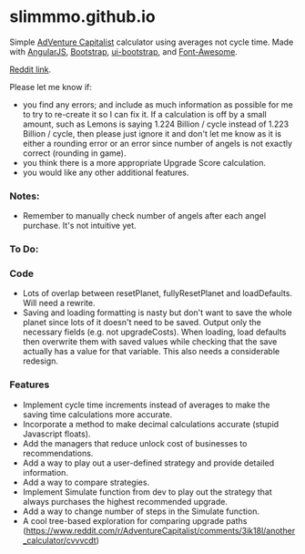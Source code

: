 # slimmmo.github.io

Simple [AdVenture Capitalist](http://store.steampowered.com/app/346900/) calculator using averages not cycle time.
Made with [AngularJS](http://angularjs.org/), [Bootstrap](http://getbootstrap.com/), [ui-bootstrap](https://angular-ui.github.io/bootstrap/), and [Font-Awesome](http://fortawesome.github.io/Font-Awesome/).

[Reddit link](https://www.reddit.com/r/AdventureCapitalist/comments/3ik18l/another_calculator/).

Please let me know if:
- you find any errors; and include as much information as possible for me to try to re-create it so I can fix it. If a calculation is off by a small amount, such as Lemons is saying 1.224 Billion / cycle instead of 1.223 Billion / cycle, then please just ignore it and don't let me know as it is either a rounding error or an error since number of angels is not exactly correct (rounding in game).
- you think there is a more appropriate Upgrade Score calculation.
- you would like any other additional features.

### Notes:
- Remember to manually check number of angels after each angel purchase. It's not intuitive yet.

### To Do:

### Code
- Lots of overlap between resetPlanet, fullyResetPlanet and loadDefaults. Will need a rewrite.
- Saving and loading formatting is nasty but don't want to save the whole planet since lots of it doesn't need to be saved. Output only the necessary fields (e.g. not upgradeCosts). When loading, load defaults then overwrite them with saved values while checking that the save actually has a value for that variable. This also needs a considerable redesign.

### Features
- Implement cycle time increments instead of averages to make the saving time calculations more accurate.
- Incorporate a method to make decimal calculations accurate (stupid Javascript floats).
- Add the managers that reduce unlock cost of businesses to recommendations.
- Add a way to play out a user-defined strategy and provide detailed information.
- Add a way to compare strategies.
- Implement Simulate function from dev to play out the strategy that always purchases the highest recommended upgrade.
- Add a way to change number of steps in the Simulate function.
- A cool tree-based exploration for comparing upgrade paths (https://www.reddit.com/r/AdventureCapitalist/comments/3ik18l/another_calculator/cvvvcdt)

